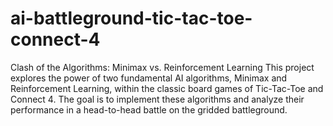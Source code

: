 # ai-battleground-tic-tac-toe-connect-4
Clash of the Algorithms: Minimax vs. Reinforcement Learning  This project explores the power of two fundamental AI algorithms, Minimax and Reinforcement Learning, within the classic board games of Tic-Tac-Toe and Connect 4. The goal is to implement these algorithms and analyze their performance in a head-to-head battle on the gridded battleground.

